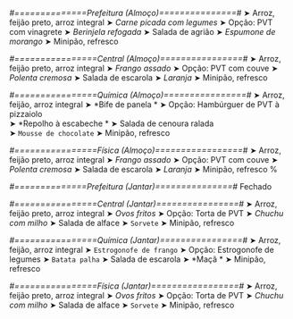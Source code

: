 
*#==============Prefeitura (Almoço)===============#*
➤ Arroz, feijão preto, arroz integral
➤ *Carne picada com legumes*
➤ Opção: PVT com vinagrete
➤ *Berinjela refogada*
➤ Salada de agrião
➤ *Espumone de morango*
➤ Minipão, refresco

*#================Central (Almoço)================#*
➤ Arroz, feijão preto, arroz integral
➤ *Frango assado*
➤ Opção: PVT com couve
➤ *Polenta cremosa*
➤ Salada de escarola
➤ *Laranja*
➤ Minipão, refresco

*#================Química (Almoço)================#*
➤ Arroz, feijão, arroz integral
➤ *Bife de panela *
➤ Opção: Hambúrguer de PVT à pizzaiolo   
➤ *Repolho à escabeche *
➤ Salada de cenoura ralada     
➤ `Mousse de chocolate`
➤ Minipão, refresco

*#================Física (Almoço)=================#*
➤ Arroz, feijão preto, arroz integral
➤ *Frango assado*
➤ Opção: PVT com couve
➤ *Polenta cremosa*
➤ Salada de escarola
➤ *Laranja*
➤ Minipão, refresco
%

*#==============Prefeitura (Jantar)===============#*
Fechado

*#================Central (Jantar)================#*
➤ Arroz, feijão preto, arroz integral
➤ *Ovos fritos*
➤ Opção: Torta de PVT
➤ *Chuchu com milho*
➤ Salada de alface
➤ `Sorvete`
➤ Minipão, refresco

*#================Química (Jantar)================#*
➤ Arroz, feijão, arroz integral
➤ `Estrogonofe de frango`
➤ Opção: Estrogonofe de legumes 
➤ `Batata palha`
➤ Salada de escarola 
➤ *Maçã    *
➤ Minipão, refresco

*#================Física (Jantar)=================#*
➤ Arroz, feijão preto, arroz integral
➤ *Ovos fritos*
➤ Opção: Torta de PVT
➤ *Chuchu com milho*
➤ Salada de alface
➤ `Sorvete`
➤ Minipão, refresco
